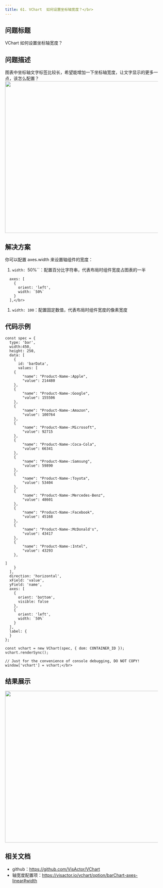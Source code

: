 ```yaml
---
title: 61. VChart  如何设置坐标轴宽度？</br>
---
```

## 问题标题

VChart  如何设置坐标轴宽度？</br>


## 问题描述

图表中坐标轴文字标签比较长，希望能增加一下坐标轴宽度，让文字显示的更多一点，该怎么配置？</br>
<img src='https://cdn.jsdelivr.net/gh/xuanhun/articles/visactor/img/UgyUbqSdEoAJB2xZrwPcGptAnlb.gif' alt='' width='900' height='500'>

## 解决方案

你可以配置 axes.width 来设置轴组件的宽度：</br>
1. `width: `50%``：配置百分比字符串，代表布局时组件宽度占图表的一半</br>
```
  axes: [
    {
      orient: 'left',
      width: `50%`
    }
  ],</br>
```
1. `width: 100`：配置固定数值，代表布局时组件宽度的像素宽度</br>
## 代码示例 

```
const spec = {
  type: 'bar',
  width:450,
  height: 250,
  data: [
    {
      id: 'barData',
      values: [
    {
        "name": "Product-Name-:Apple",
        "value": 214480
    },
    {
        "name": "Product-Name-:Google",
        "value": 155506
    },
    {
        "name": "Product-Name-:Amazon",
        "value": 100764
    },
    {
        "name": "Product-Name-:Microsoft",
        "value": 92715
    },
    {
        "name": "Product-Name-:Coca-Cola",
        "value": 66341
    },
    {
        "name": "Product-Name-:Samsung",
        "value": 59890
    },
    {
        "name": "Product-Name-:Toyota",
        "value": 53404
    },
    {
        "name": "Product-Name-:Mercedes-Benz",
        "value": 48601
    },
    {
        "name": "Product-Name-:Facebook",
        "value": 45168
    },
    {
        "name": "Product-Name-:McDonald's",
        "value": 43417
    },
    {
        "name": "Product-Name-:Intel",
        "value": 43293
    },

]
    }
  ],
  direction: 'horizontal',
  xField: 'value',
  yField: 'name',
  axes: [
    {
      orient: 'bottom',
      visible: false
    },
    {
      orient: 'left',
      width: `50%`
    }
  ],
  label: {
  }
};

const vchart = new VChart(spec, { dom: CONTAINER_ID });
vchart.renderSync();

// Just for the convenience of console debugging, DO NOT COPY!
window['vchart'] = vchart;</br>
```


## 结果展示

<img src='https://cdn.jsdelivr.net/gh/xuanhun/articles/visactor/img/Wa0jbecxxoqEH6xc4OHcha9rnS0.gif' alt='' width='900' height='500'>

## 相关文档

*  github：https://github.com/VisActor/VChart</br>
*  轴宽度配置项：https://visactor.io/vchart/option/barChart-axes-linear#width</br>

